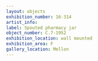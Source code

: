 ```yaml
---
layout: objects
exhibition_number: 16-314
artist_info: 
label: Spouted pharmacy jar
object_number: C.7-1952
exhibition_location: wall mounted 
exhibition_area: F
gallery_location: Mellon
---
```

